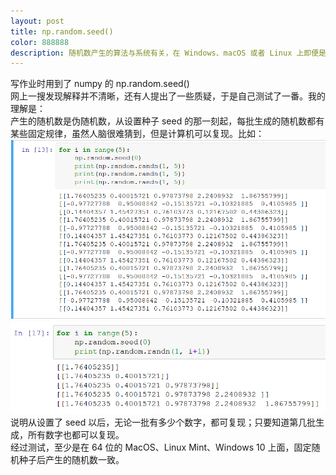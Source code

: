 ```yaml
---  
layout: post  
title: np.random.seed()
color: 888888
description: 随机数产生的算法与系统有关，在 Windows、macOS 或者 Linux 上即便是随机种子一样，产生的随机数也不一样。
---  
```

  
写作业时用到了 numpy 的 np.random.seed()  
网上一搜发现解释并不清晰，还有人提出了一些质疑，于是自己测试了一番。我的理解是：  
产生的随机数是伪随机数，从设置种子 seed 的那一刻起，每批生成的随机数都有某些固定规律，虽然人脑很难猜到，但是计算机可以复现。比如：  
![1](/images/nprandomseed-1.png)  
![2](/images/nprandomseed-2.png)  
说明从设置了 seed 以后，无论一批有多少个数字，都可复现；只要知道第几批生成，所有数字也都可以复现。  
经过测试，至少是在 64 位的 MacOS、Linux Mint、Windows 10 上面，固定随机种子后产生的随机数一致。  
